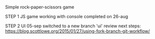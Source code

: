 Simple rock-paper-scissors game

STEP 1
JS game working with console
completed on 26-aug

STEP 2
UI
05-sep switched to a new branch 'ui'
review next steps: https://blog.scottlowe.org/2015/01/27/using-fork-branch-git-workflow/